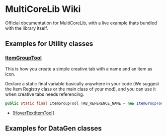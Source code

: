 # MultiCoreLib Wiki
Official documentation for MultiCoreLib, with a live example thats bundled with the library itself.


## Examples for Utility classes

### [ItemGroupTool](https://github.com/MultiTeamDevGroup/MultiCore-Lib/blob/1.18/src/main/java/multiteam/multicore_lib/setup/example/main/item/ExampleModItems.java#L14)

This is how you create a simple creative tab with a name and an item as icon.

Declare a static final variable basically anywhere in your code (We suggest the Item Registry class or the main class of your mod), and you can use it when creative tabs needs referencing.

```java
public static final ItemGroupTool TAB_REFERENCE_NAME = new ItemGroupTool(String label, Supplier<ItemStack> displayStackÖ;
```

- [[HoverTextItemTool]]()

## Examples for DataGen classes